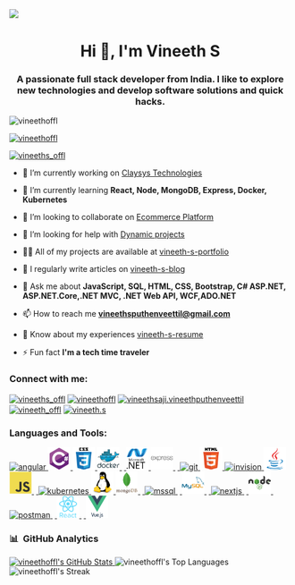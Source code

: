 <img src="https://github.com/Anmol-Baranwal/Cool-GIFs-For-GitHub/assets/74038190/d48893bd-0757-481c-8d7e-ba3e163feae7" />
<h1 align="center">Hi 👋, I'm Vineeth S</h1>
<h3 align="center">A passionate full stack developer from India. I like to explore new technologies and develop software solutions and quick hacks.</h3>

<p align="left"> <img src="https://komarev.com/ghpvc/?username=vineethoffl&label=Profile%20views&color=0e75b6&style=flat" alt="vineethoffl" /> </p>

<p align="left"> <a href="https://github.com/ryo-ma/github-profile-trophy"><img src="https://github-profile-trophy.vercel.app/?username=vineethoffl" alt="vineethoffl" /></a> </p>

<p align="left"> <a href="https://twitter.com/vineeths_offl" target="blank"><img src="https://img.shields.io/twitter/follow/vineeths_offl?logo=twitter&style=for-the-badge" alt="vineeths_offl" /></a> </p>

- 🔭 I’m currently working on [Claysys Technologies](Member360.in)

- 🌱 I’m currently learning **React, Node, MongoDB, Express, Docker, Kubernetes**

- 👯 I’m looking to collaborate on [Ecommerce Platform](EkartMvc.com)

- 🤝 I’m looking for help with [Dynamic projects](dynamicproject.in)

- 👨‍💻 All of my projects are available at [vineeth-s-portfolio](vineeth-s-portfolio)

- 📝 I regularly write articles on [vineeth-s-blog](vineeth-s-blog)

- 💬 Ask me about **JavaScript, SQL, HTML, CSS, Bootstrap, C# ASP.NET, ASP.NET.Core,.NET MVC, .NET Web API, WCF,ADO.NET**

- 📫 How to reach me **vineethsputhenveettil@gmail.com**

- 📄 Know about my experiences [vineeth-s-resume](vineeth-s-resume)

- ⚡ Fun fact **I'm a tech time traveler**

<h3 align="left">Connect with me:</h3>
<p align="left">
<a href="https://twitter.com/vineeths_offl" target="blank"><img align="center" src="https://raw.githubusercontent.com/rahuldkjain/github-profile-readme-generator/master/src/images/icons/Social/twitter.svg" alt="vineeths_offl" height="30" width="40" /></a>
<a href="https://linkedin.com/in/vineethoffl" target="blank"><img align="center" src="https://raw.githubusercontent.com/rahuldkjain/github-profile-readme-generator/master/src/images/icons/Social/linked-in-alt.svg" alt="vineethoffl" height="30" width="40" /></a>
<a href="https://fb.com/vineethsaji.vineethputhenveettil" target="blank"><img align="center" src="https://raw.githubusercontent.com/rahuldkjain/github-profile-readme-generator/master/src/images/icons/Social/facebook.svg" alt="vineethsaji.vineethputhenveettil" height="30" width="40" /></a>
<a href="https://instagram.com/vineeth_offl" target="blank"><img align="center" src="https://raw.githubusercontent.com/rahuldkjain/github-profile-readme-generator/master/src/images/icons/Social/instagram.svg" alt="vineeth_offl" height="30" width="40" /></a>
<a href="https://discord.gg/vineeth.s" target="blank"><img align="center" src="https://raw.githubusercontent.com/rahuldkjain/github-profile-readme-generator/master/src/images/icons/Social/discord.svg" alt="vineeth.s" height="30" width="40" /></a>
</p>

<h3 align="left">Languages and Tools:</h3>
<p align="left"> <a href="https://angular.io" target="_blank" rel="noreferrer"> <img src="https://angular.io/assets/images/logos/angular/angular.svg" alt="angular" width="40" height="40"/> </a> <a href="https://www.w3schools.com/cs/" target="_blank" rel="noreferrer"> <img src="https://raw.githubusercontent.com/devicons/devicon/master/icons/csharp/csharp-original.svg" alt="csharp" width="40" height="40"/> </a> <a href="https://www.w3schools.com/css/" target="_blank" rel="noreferrer"> <img src="https://raw.githubusercontent.com/devicons/devicon/master/icons/css3/css3-original-wordmark.svg" alt="css3" width="40" height="40"/> </a> <a href="https://www.docker.com/" target="_blank" rel="noreferrer"> <img src="https://raw.githubusercontent.com/devicons/devicon/master/icons/docker/docker-original-wordmark.svg" alt="docker" width="40" height="40"/> </a> <span>&nbsp;</span><a href="https://dotnet.microsoft.com/" target="_blank" rel="noreferrer"> <img src="https://raw.githubusercontent.com/devicons/devicon/master/icons/dot-net/dot-net-original-wordmark.svg" alt="dotnet" width="40" height="40"/> </a> <a href="https://expressjs.com" target="_blank" rel="noreferrer"> <img src="https://raw.githubusercontent.com/devicons/devicon/master/icons/express/express-original-wordmark.svg" alt="express" width="40" height="40"/> </a> <span>&nbsp;</span><a href="https://git-scm.com/" target="_blank" rel="noreferrer"> <img src="https://www.vectorlogo.zone/logos/git-scm/git-scm-icon.svg" alt="git" width="40" height="40"/> </a> <a href="https://www.w3.org/html/" target="_blank" rel="noreferrer"> <img src="https://raw.githubusercontent.com/devicons/devicon/master/icons/html5/html5-original-wordmark.svg" alt="html5" width="40" height="40"/> </a> <a href="https://www.invisionapp.com/" target="_blank" rel="noreferrer"> <img src="https://www.vectorlogo.zone/logos/invisionapp/invisionapp-icon.svg" alt="invision" width="40" height="40"/> </a> <a href="https://www.java.com" target="_blank" rel="noreferrer"> <img src="https://raw.githubusercontent.com/devicons/devicon/master/icons/java/java-original.svg" alt="java" width="40" height="40"/> </a> <a href="https://developer.mozilla.org/en-US/docs/Web/JavaScript" target="_blank" rel="noreferrer"> <img src="https://raw.githubusercontent.com/devicons/devicon/master/icons/javascript/javascript-original.svg" alt="javascript" width="40" height="40"/> </a> <span>&nbsp;</span><a href="https://kubernetes.io" target="_blank" rel="noreferrer"> <img src="https://www.vectorlogo.zone/logos/kubernetes/kubernetes-icon.svg" alt="kubernetes" width="40" height="40"/> </a> <a href="https://www.linux.org/" target="_blank" rel="noreferrer"> <img src="https://raw.githubusercontent.com/devicons/devicon/master/icons/linux/linux-original.svg" alt="linux" width="40" height="40"/> </a> <a href="https://www.mongodb.com/" target="_blank" rel="noreferrer"> <img src="https://raw.githubusercontent.com/devicons/devicon/master/icons/mongodb/mongodb-original-wordmark.svg" alt="mongodb" width="40" height="40"/> </a> <span>&nbsp;</span><a href="https://www.microsoft.com/en-us/sql-server" target="_blank" rel="noreferrer"> <img src="https://www.svgrepo.com/show/303229/microsoft-sql-server-logo.svg" alt="mssql" width="40" height="40"/> </a> <span>&nbsp;</span><a href="https://www.mysql.com/" target="_blank" rel="noreferrer"> <img src="https://raw.githubusercontent.com/devicons/devicon/master/icons/mysql/mysql-original-wordmark.svg" alt="mysql" width="40" height="40"/> </a> <span>&nbsp;</span><a href="https://nextjs.org/" target="_blank" rel="noreferrer"> <img src="https://cdn.worldvectorlogo.com/logos/nextjs-2.svg" alt="nextjs" width="40" height="40"/> </a> <span>&nbsp;</span><a href="https://nodejs.org" target="_blank" rel="noreferrer"> <img src="https://raw.githubusercontent.com/devicons/devicon/master/icons/nodejs/nodejs-original-wordmark.svg" alt="nodejs" width="40" height="40"/> </a> <span>&nbsp;</span><a href="https://postman.com" target="_blank" rel="noreferrer"> <img src="https://www.vectorlogo.zone/logos/getpostman/getpostman-icon.svg" alt="postman" width="40" height="40"/> </a> <span>&nbsp;</span><a href="https://reactjs.org/" target="_blank" rel="noreferrer"> <img src="https://raw.githubusercontent.com/devicons/devicon/master/icons/react/react-original-wordmark.svg" alt="react" width="40" height="40"/> </a> <span>&nbsp;</span><a href="https://vuejs.org/" target="_blank" rel="noreferrer"> <img src="https://raw.githubusercontent.com/devicons/devicon/master/icons/vuejs/vuejs-original-wordmark.svg" alt="vuejs" width="40" height="40"/> </a> </p>

### 📊 &nbsp;GitHub Analytics
  <a href="https://awesome-github-stats.azurewebsites.net/index.html??cardType=github&theme=algolia&preferLogin=false">    <img  alt="vineethoffl's GitHub Stats" src="https://awesome-github-stats.azurewebsites.net/user-stats/vineethoffl?cardType=github&theme=algolia&preferLogin=false" />  </a> 
  ![vineethoffl's Top Languages](https://github-readme-stats.vercel.app/api/top-langs/?username=vineethoffl&theme=algolia&show_icons=true&hide_border=true&layout=compact)
 ![vineethoffl's Streak](https://github-readme-streak-stats.herokuapp.com/?user=vineethoffl&theme=algolia&hide_border=true)
  <!-- ### ⚙️ &nbsp;GitHub Analytics
![vineethoffl's Stats](https://github-readme-stats.vercel.app/api?username=vineethoffl&theme=algolia&show_icons=true&hide_border=true&count_private=true)
![vineethoffl's Streak](https://github-readme-streak-stats.herokuapp.com/?user=vineethoffl&theme=algolia&hide_border=true)
![vineethoffl's Top Languages](https://github-readme-stats.vercel.app/api/top-langs/?username=vineethoffl&theme=algolia&show_icons=true&hide_border=true&layout=compact) -->
